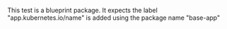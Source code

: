 This test is a blueprint package. It expects the label "app.kubernetes.io/name" is added using the package name "base-app"